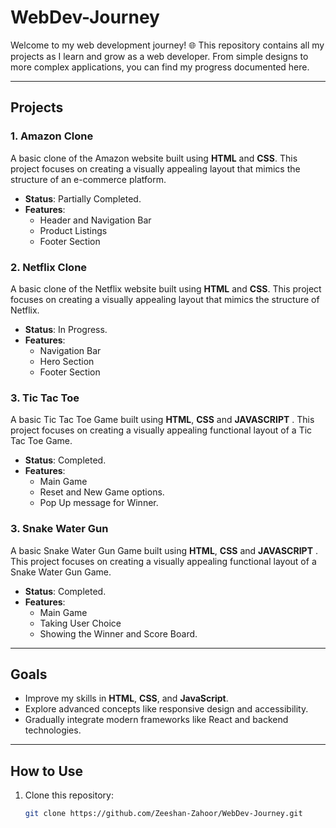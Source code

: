 # WebDev-Journey

Welcome to my web development journey! 🌐 This repository contains all my projects as I learn and grow as a web developer. From simple designs to more complex applications, you can find my progress documented here.

---

## Projects

### 1. Amazon Clone
A basic clone of the Amazon website built using **HTML** and **CSS**. This project focuses on creating a visually appealing layout that mimics the structure of an e-commerce platform.

- **Status**: Partially Completed. 
- **Features**: 
  - Header and Navigation Bar
  - Product Listings
  - Footer Section


### 2. Netflix Clone
A basic clone of the Netflix website built using **HTML** and **CSS**. This project focuses on creating a visually appealing layout that mimics the structure of Netflix.

- **Status**: In Progress. 
- **Features**: 
  - Navigation Bar
  - Hero Section
  - Footer Section


### 3. Tic Tac Toe
A basic Tic Tac Toe Game built using **HTML**, **CSS** and **JAVASCRIPT** . This project focuses on creating a visually appealing functional layout of a Tic Tac Toe Game.
- **Status**: Completed. 
- **Features**: 
  - Main Game
  - Reset and New Game options.
  - Pop Up message for Winner.


### 3. Snake Water Gun
A basic Snake Water Gun Game built using **HTML**, **CSS** and **JAVASCRIPT** . This project focuses on creating a visually appealing functional layout of a Snake Water Gun Game.
- **Status**: Completed. 
- **Features**: 
  - Main Game
  - Taking User Choice
  - Showing the Winner and Score Board.

---

## Goals
- Improve my skills in **HTML**, **CSS**, and **JavaScript**.  
- Explore advanced concepts like responsive design and accessibility.  
- Gradually integrate modern frameworks like React and backend technologies.  

---

## How to Use
1. Clone this repository:
   ```bash
   git clone https://github.com/Zeeshan-Zahoor/WebDev-Journey.git
